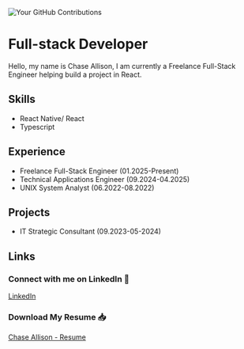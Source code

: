 ![Your GitHub Contributions](https://ghchart.rshah.org/ChickenChunk)
# Full-stack Developer
Hello, my name is Chase Allison, I am currently a Freelance Full-Stack Engineer helping build a project in React. 

## Skills
* React Native/ React 
* Typescript

## Experience
* Freelance Full-Stack Engineer (01.2025-Present)
* Technical Applications Engineer (09.2024-04.2025)
* UNIX System Analyst (06.2022-08.2022)

## Projects
* IT Strategic Consultant (09.2023-05-2024)

## Links
### Connect with me on LinkedIn :handshake:
[LinkedIn](https://www.linkedin.com/in/chase-allison-itm/)

### Download My Resume 📥
[Chase Allison - Resume](https://github.com/ChickenChunk/ChickenChunk/blob/main/Chase%20Allison%20-%20Resume.pdf)

<!--
**ChickenChunk/ChickenChunk** is a ✨ _special_ ✨ repository because its `README.md` (this file) appears on your GitHub profile.

Here are some ideas to get you started:

- 🔭 I’m currently working on ...
- 🌱 I’m currently learning ...
- 👯 I’m looking to collaborate on ...
- 🤔 I’m looking for help with ...
- 💬 Ask me about ...
- 📫 How to reach me: ...
- 😄 Pronouns: ...
- ⚡ Fun fact: ...
-->
